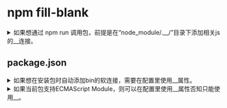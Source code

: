<!-- markdownlint-disable MD033 -->
# npm fill-blank

<details>
  <summary>如果想通过 npm run 调用包，前提是在“node_module/.__/”目录下添加相关js的__连接。</summary>
  <div>bin</div>
  <div>软</div>
</details>

## package.json

<details>
  <summary>如果想在安装包时自动添加bin的软连接，需要在配置里使用__属性。</summary>
  <div>bin</div>
  <pre>
    {
      ...
      "bin": "./bin/webpack.js",
      ...
    }
  </pre>
</details>

<details>
  <summary>如果当前包支持ECMAScript Module，则可以在配置里使用__属性否知只能使用__。</summary>
  <div>module</div>
  <div>main</div>
</details>
